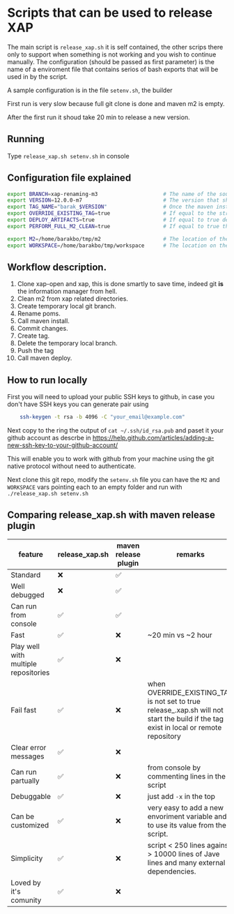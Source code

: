 # Scripts that can be used to release XAP

The main script is `release_xap.sh` it is self contained, the other scrips there only to support when something is not working and you wish to continue manually.
The configuration (should be passed as first parameter) is the name of a enviroment file that contains serios of bash exports that will be used in by the script. 

A sample configuration is in the file `setenv.sh`, the builder 

First run is very slow because full git clone is done and maven m2 is empty.

After the first run it shoud take 20 min to release a new version.

## Running

Type `release_xap.sh setenv.sh` in console

## Configuration file explained

```bash
export BRANCH=xap-renaming-m3                     # The name of the source branch (where should we start from)
export VERSION=12.0.0-m7                          # The version that should be in the release poms.
export TAG_NAME="barak_$VERSION"                  # Once the maven install pass a tag is created and pushed for this source, this is the name of the tag.
export OVERRIDE_EXISTING_TAG=true                 # If equal to the string true, $TAG_NAME will be modified if already exists.
export DEPLOY_ARTIFACTS=true                      # If equal to true deply maven artifacts to s3 (provided that the setting in .m2 is configured)
export PERFORM_FULL_M2_CLEAN=true                 # If equal to true the directory $M2/repository will be deleted, otherwise only the xap part will be deleted,

export M2=/home/barakbo/tmp/m2                    # The location of the m2 maven, the script will delete some of the folder in this location it is best to use a dedicated folder for this script.
export WORKSPACE=/home/barakbo/tmp/workspace      # The location on the disk that the script will checkout the sources.

```

## Workflow description.

1. Clone xap-open and xap, this is done smartly to save time, indeed git **is** the information manager from hell.
2. Clean m2 from xap related directories.
3. Create temporary local git branch.
4. Rename poms.
5. Call maven install.
6. Commit changes.
7. Create tag.
8. Delete the temporary local branch.
9. Push the tag
10. Call maven deploy.

## How to run locally

First you will need to upload your public SSH keys to github, in case you don't have SSH keys you can generate pair using

```bash
	ssh-keygen -t rsa -b 4096 -C "your_email@example.com"
```

Next copy to the ring the output of `cat ~/.ssh/id_rsa.pub` and paset it your github account as descrbe in
https://help.github.com/articles/adding-a-new-ssh-key-to-your-github-account/

This will enable you to work with github from your machine using the git native protocol without need to authenticate.

Next clone this git repo, modify the `setenv.sh` file you can have the `M2` and `WORKSPACE` vars pointing each to an empty folder
and run with `./release_xap.sh setenv.sh`


## Comparing release_xap.sh with maven release plugin

feature | release_xap.sh | maven release plugin | remarks
--- | --- | --- | ---
Standard | :x: | :white_check_mark: |
Well debugged | :x: | :white_check_mark: |
Can run from console | :white_check_mark: | :white_check_mark: |
Fast | :white_check_mark: | :x: | ~20 min vs ~2 hour
Play well with multiple repositories | :white_check_mark: | :x: |
Fail fast | :white_check_mark: | :x: | when OVERRIDE_EXISTING_TAG is not set to true release_.xap.sh will not start the build if the tag exist in local or remote repository
Clear error messages | :white_check_mark: | :x: | 
Can run partually | :white_check_mark: | :x: | from console by commenting lines in the script
Debuggable | :white_check_mark: | :x: | just add `-x` in the top
Can be customized | :white_check_mark: | :x: | very easy to add a new envoriment variable and to use its value from the script.
Simplicity | :white_check_mark: | :x: | script  < 250 lines against > 10000 lines of Jave lines and many external dependencies.
Loved by it's comunity | :white_check_mark: | :x:  | 


